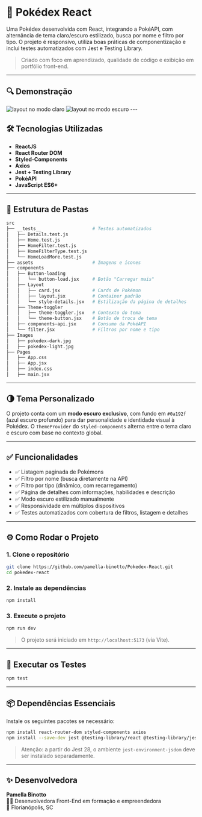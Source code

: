 # 📘 Pokédex React

Uma Pokédex desenvolvida com React, integrando a PokéAPI, com alternância de tema claro/escuro estilizado, busca por nome e filtro por tipo. O projeto é responsivo, utiliza boas práticas de componentização e inclui testes automatizados com Jest e Testing Library.

> Criado com foco em aprendizado, qualidade de código e exibição em portfólio front-end.

---

## 🔍 Demonstração

<img src="../pokedex-project/src/images/pokedex-light.png" alt="layout no modo claro"/>
<img src="../pokedex-project/src/images/pokedex-dark.png" alt="layout no modo escuro"/>
---

## 🛠️ Tecnologias Utilizadas

- **ReactJS**
- **React Router DOM**
- **Styled-Components**
- **Axios**
- **Jest + Testing Library**
- **PokéAPI**
- **JavaScript ES6+**

---

## 📁 Estrutura de Pastas

```bash
src
├── __tests__                   # Testes automatizados
│   ├── Details.test.js
│   ├── Home.test.js
│   ├── HomeFilter.test.js
│   ├── HomeFilterType.test.js
│   └── HomeLoadMore.test.js
├── assets                      # Imagens e ícones
├── components
│   ├── Button-loading
│   │   └── button-load.jsx     # Botão "Carregar mais"
│   ├── Layout
│   │   ├── card.jsx            # Cards de Pokémon
│   │   ├── layout.jsx          # Container padrão
│   │   └── style-details.jsx   # Estilização da página de detalhes
│   ├── Theme-toggler
│   │   ├── theme-toggler.jsx   # Contexto do tema
│   │   └── theme-button.jsx    # Botão de troca de tema
│   ├── components-api.jsx      # Consumo da PokéAPI
│   └── filter.jsx              # Filtros por nome e tipo
├── Images
│   ├── pokedex-dark.jpg
│   ├── pokedex-light.jpg
├── Pages
│   ├── App.css
│   ├── App.jsx
│   ├── index.css
│   ├── main.jsx

```

---

## 🌗 Tema Personalizado

O projeto conta com um **modo escuro exclusivo**, com fundo em `#0a192f` (azul escuro profundo) para dar personalidade e identidade visual à Pokédex. O `ThemeProvider` do `styled-components` alterna entre o tema claro e escuro com base no contexto global.

---

## ✅ Funcionalidades

- ✅ Listagem paginada de Pokémons
- ✅ Filtro por nome (busca diretamente na API)
- ✅ Filtro por tipo (dinâmico, com recarregamento)
- ✅ Página de detalhes com informações, habilidades e descrição
- ✅ Modo escuro estilizado manualmente
- ✅ Responsividade em múltiplos dispositivos
- ✅ Testes automatizados com cobertura de filtros, listagem e detalhes

---

## ⚙️ Como Rodar o Projeto

### 1. Clone o repositório

```bash
git clone https://github.com/pamella-binotto/Pokedex-React.git
cd pokedex-react
```

### 2. Instale as dependências

```bash
npm install
```

### 3. Execute o projeto

```bash
npm run dev
```

> O projeto será iniciado em `http://localhost:5173` (via Vite).

---

## 🧪 Executar os Testes

```bash
npm test
```

---

## 📦 Dependências Essenciais

Instale os seguintes pacotes se necessário:

```bash
npm install react-router-dom styled-components axios
npm install --save-dev jest @testing-library/react @testing-library/jest-dom @testing-library/user-event jest-environment-jsdom
```

> Atenção: a partir do Jest 28, o ambiente `jest-environment-jsdom` deve ser instalado separadamente.

---

## ✨ Desenvolvedora

**Pamella Binotto**  
👩‍💻 Desenvolvedora Front-End em formação e empreendedora  
📍 Florianópolis, SC  
